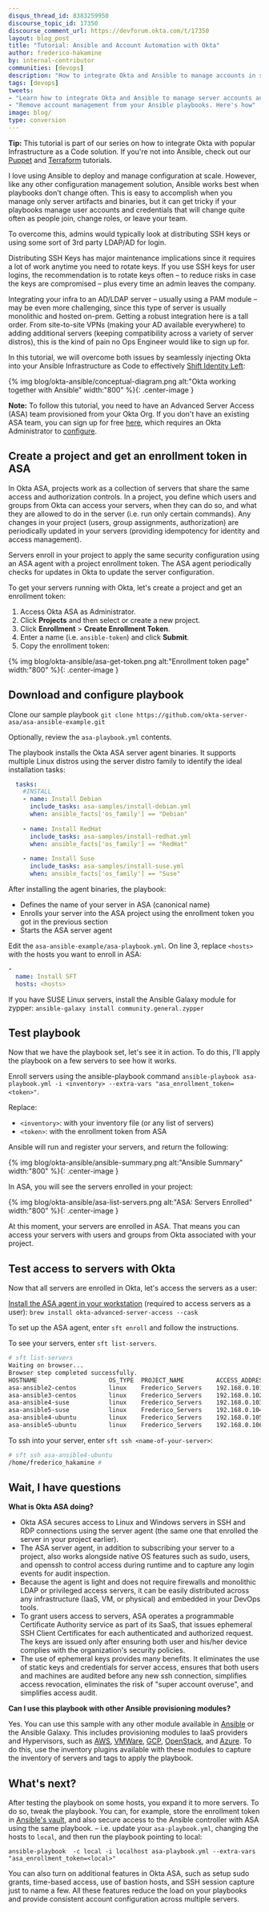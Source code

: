 ```yaml
---
disqus_thread_id: 8383259950
discourse_topic_id: 17350
discourse_comment_url: https://devforum.okta.com/t/17350
layout: blog_post
title: "Tutorial: Ansible and Account Automation with Okta"
author: frederico-hakamine
by: internal-contributor
communities: [devops]
description: "How to integrate Okta and Ansible to manage accounts in servers while abstracting account management from your playbooks"
tags: [devops]
tweets:
- "Learn how to integrate Okta and Ansible to manage server accounts and abstract account management from your playbooks"
- "Remove account management from your Ansible playbooks. Here's how"
image: blog/
type: conversion
---
```


**Tip:** This tutorial is part of our series on how to integrate Okta with popular Infrastructure as a Code solution. If you're not into Ansible, check out our [Puppet](/blog/2021/01/22/okta-puppet) and [Terraform](/blog/2020/04/24/okta-terraform-automate-identity-and-infrastructure) tutorials.

I love using Ansible to deploy and manage configuration at scale. However, like any other configuration management solution, Ansible works best when playbooks don't change often. This is easy to accomplish when you manage only server artifacts and binaries, but it can get tricky if your playbooks manage user accounts and credentials that will change quite often as people join, change roles, or leave your team.

To overcome this, admins would typically look at distributing SSH keys or using some sort of 3rd party LDAP/AD for login.

Distributing SSH Keys has major maintenance implications since it requires a lot of work anytime you need to rotate keys. If you use SSH keys for user logins, the recommendation is to rotate keys often – to reduce risks in case the keys are compromised – plus every time an admin leaves the company.

Integrating your infra to an AD/LDAP server – usually using a PAM module – may be even more challenging, since this type of server is usually monolithic and hosted on-prem. Getting a robust integration here is a tall order. From site-to-site VPNs (making your AD available everywhere) to adding additional servers (keeping compatibility across a variety of server distros), this is the kind of pain no Ops Engineer would like to sign up for.

In this tutorial, we will overcome both issues by seamlessly injecting Okta into your Ansible Infrastructure as Code to effectively [Shift Identity Left](https://www.okta.com/blog/2019/07/shift-identity-left-secure-devops-automation-with-okta/):

{% img blog/okta-ansible/conceptual-diagram.png alt:"Okta working together with Ansible" width:"800" %}{: .center-image }

**Note:** To follow this tutorial, you need to have an Advanced Server Access (ASA) team provisioned from your Okta Org. If you don't have an existing ASA team, you can sign up for free [here](https://app.scaleft.com/p/signupV2), which requires an Okta Administrator to [configure](https://help.okta.com/en/prod/Content/Topics/Adv_Server_Access/docs/setup/getting-started.htm).

## Create a project and get an enrollment token in ASA

In Okta ASA, projects work as a collection of servers that share the same access and authorization controls. In a project, you define which users and groups from Okta can access your servers, when they can do so, and what they are allowed to do in the server (i.e. run only certain commands). Any changes in your project (users, group assignments, authorization) are periodically updated in your servers (providing idempotency for identity and access management).

Servers enroll in your project to apply the same security configuration using an ASA agent with a project enrollment token. The ASA agent periodically checks for updates in Okta to update the server configuration.

To get your servers running with Okta, let's create a project and get an enrollment token:

1. Access Okta ASA as Administrator.
2. Click **Projects** and then select or create a new project.
3. Click **Enrollment** > **Create Enrollment Token**.
4. Enter a name (i.e. `ansible-token`) and click **Submit**.
5. Copy the enrollment token:

{% img blog/okta-ansible/asa-get-token.png alt:"Enrollment token page" width:"800" %}{: .center-image }

## Download and configure playbook

Clone our sample playbook `git clone https://github.com/okta-server-asa/asa-ansible-example.git`

Optionally, review the `asa-playbook.yml` contents.

The playbook installs the Okta ASA server agent binaries. It supports multiple Linux distros using the server distro family to identify the ideal installation tasks:

```yaml
  tasks:     
    #INSTALL
    - name: Install Debian
      include_tasks: asa-samples/install-debian.yml
      when: ansible_facts['os_family'] == "Debian"
    
    - name: Install RedHat
      include_tasks: asa-samples/install-redhat.yml
      when: ansible_facts['os_family'] == "RedHat"
    
    - name: Install Suse
      include_tasks: asa-samples/install-suse.yml
      when: ansible_facts['os_family'] == "Suse"
```

After installing the agent binaries, the playbook:

- Defines the name of your server in ASA (canonical name)
- Enrolls your server into the ASA project using the enrollment token you got in the previous section
- Starts the ASA server agent

Edit the `asa-ansible-example/asa-playbook.yml`. On line 3, replace `<hosts>` with the hosts you want to enroll in ASA:

```yaml
-
  name: Install SFT
  hosts: <hosts>
```

If you have SUSE Linux servers, install the Ansible Galaxy module for zypper: `ansible-galaxy install community.general.zypper`

## Test playbook

Now that we have the playbook set, let's see it in action. To do this, I'll apply the playbook on a few servers to see how it works.

Enroll servers using the ansible-playbook command `ansible-playbook asa-playbook.yml -i <inventory> --extra-vars "asa_enrollment_token=<token>"`.

Replace:

- `<inventory>`: with your inventory file (or any list of servers)
- `<token>`: with the enrollment token from ASA

Ansible will run and register your servers, and return the following:

{% img blog/okta-ansible/ansible-summary.png alt:"Ansible Summary" width:"800" %}{: .center-image }

In ASA, you will see the servers enrolled in your project:

{% img blog/okta-ansible/asa-list-servers.png alt:"ASA: Servers Enrolled" width:"800" %}{: .center-image }

At this moment, your servers are enrolled in ASA. That means you can access your servers with users and groups from Okta associated with your project.

## Test access to servers with Okta

Now that all servers are enrolled in Okta, let's access the servers as a user:

[Install the ASA agent in your workstation](https://www.google.com/url?q=https://help.okta.com/en/prod/Content/Topics/Adv_Server_Access/docs/sft.htm&sa=D&ust=1610060131465000&usg=AOvVaw1omaR8RXzvDBwm3OddiJVk) (required to access servers as a user): `brew install okta-advanced-server-access --cask`

To set up the ASA agent, enter `sft enroll` and follow the instructions.

To see your servers, enter `sft list-servers`.

```sh
# sft list-servers
Waiting on browser...
Browser step completed successfully.
HOSTNAME                    OS_TYPE  PROJECT_NAME         ACCESS_ADDRESS
asa-ansible2-centos         linux    Frederico_Servers    192.168.0.101
asa-ansible3-centos         linux    Frederico_Servers    192.168.0.102
asa-ansible4-suse           linux    Frederico_Servers    192.168.0.103
asa-ansible5-suse           linux    Frederico_Servers    192.168.0.104
asa-ansible4-ubuntu         linux    Frederico_Servers    192.168.0.105
asa-ansible5-ubuntu         linux    Frederico_Servers    192.168.0.106
```

To ssh into your server, enter `sft ssh <name-of-your-server>`:

```sh
# sft ssh asa-ansible4-ubuntu
/home/frederico_hakamine #  
```

## Wait, I have questions

**What is Okta ASA doing?**

- Okta ASA secures access to Linux and Windows servers in SSH and RDP connections using the server agent (the same one that enrolled the server in your project earlier).
- The ASA server agent, in addition to subscribing your server to a project, also works alongside native OS features such as sudo, users, and openssh to control access during runtime and to capture any login events for audit inspection.
- Because the agent is light and does not require firewalls and monolithic LDAP or privileged access servers, it can be easily distributed across any infrastructure (IaaS, VM, or physical) and embedded in your DevOps tools.
- To grant users access to servers, ASA operates a programmable Certificate Authority service as part of its SaaS, that issues ephemeral SSH Client Certificates for each authenticated and authorized request. The keys are issued only after ensuring both user and his/her device complies with the organization's security policies.
- The use of ephemeral keys provides many benefits. It eliminates the use of static keys and credentials for server access, ensures that both users and machines are audited before any new ssh connection, simplifies access revocation, eliminates the risk of "super account overuse", and simplifies access audit.

**Can I use this playbook with other Ansible provisioning modules?**

Yes. You can use this sample with any other module available in [Ansible](https://docs.ansible.com/ansible/latest/collections/index.html) or the Ansible Galaxy. This includes provisioning modules to IaaS providers and Hypervisors, such as [AWS](https://docs.ansible.com/ansible/latest/collections/amazon/aws), [VMWare](https://docs.ansible.com/ansible/latest/collections/community/vmware), [GCP](https://docs.ansible.com/ansible/latest/collections/google/cloud), [OpenStack](https://docs.ansible.com/ansible/latest/collections/openstack/cloud), and [Azure](https://docs.ansible.com/ansible/latest/collections/azure/azcollection). To do this, use the inventory plugins available with these modules to capture the inventory of servers and tags to apply the playbook.

## What's next?

After testing the playbook on some hosts, you expand it to more servers. To do so, tweak the playbook. You can, for example, store the enrollment token in [Ansible's vault](https://docs.ansible.com/ansible/2.8/user_guide/vault.html), and also secure access to the Ansible controller with ASA using the same playbook. – i.e. update your `asa-playbook.yml`, changing the hosts to `local`, and then run the playbook pointing to local:

```ansible-playbook  -c local -i localhost asa-playbook.yml --extra-vars "asa_enrollment_token=<local>"```

You can also turn on additional features in Okta ASA, such as setup sudo grants, time-based access, use of bastion hosts, and SSH session capture just to name a few. All these features reduce the load on your playbooks and provide consistent account configuration across multiple servers.
